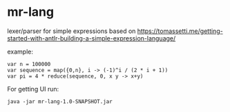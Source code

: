 # mr-lang
lexer/parser for simple expressions based on https://tomassetti.me/getting-started-with-antlr-building-a-simple-expression-language/

example:
```
var n = 100000 
var sequence = map({0,n}, i -> (-1)^i / (2 * i + 1)) 
var pi = 4 * reduce(sequence, 0, x y -> x+y)
```

For getting UI run:
```
java -jar mr-lang-1.0-SNAPSHOT.jar
```